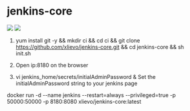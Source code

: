 # jenkins-core

[![](https://images.microbadger.com/badges/image/xlievo/jenkins-core.svg)](https://microbadger.com/images/xlievo/jenkins-core "Get your own image badge on microbadger.com")
[![](https://images.microbadger.com/badges/version/xlievo/jenkins-core.svg)](https://microbadger.com/images/xlievo/jenkins-core "Get your own version badge on microbadger.com")

1. yum install git -y && mkdir ci && cd ci && git clone https://github.com/xlievo/jenkins-core.git && cd jenkins-core && sh init.sh

2. Open ip:8180 on the browser 

3. vi jenkins_home/secrets/initialAdminPassword & Set the initialAdminPassword string to your jenkins page

docker run -d --name jenkins --restart=always --privileged=true -p 50000:50000 -p 8180:8080 xlievo/jenkins-core:latest
